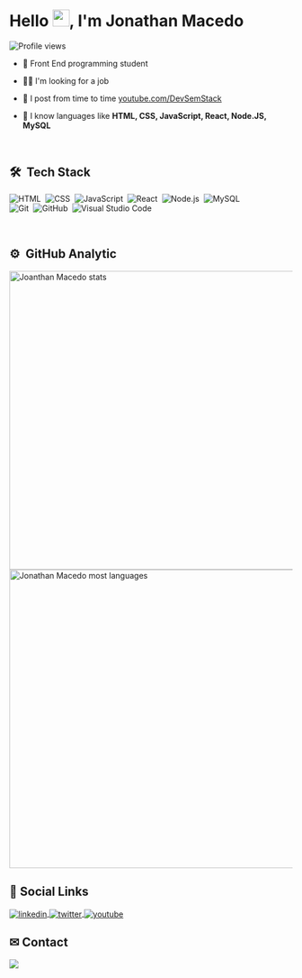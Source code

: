 <h1 align="left">Hello <img src="https://raw.githubusercontent.com/kaueMarques/kaueMarques/master/hi.gif" height="30px">, I'm Jonathan Macedo </h1>


<p align="left"> <img src="https://komarev.com/ghpvc/?username=jonathanmacedo&color=blue" alt="Profile views" /> </p>

- 🧐 Front End programming student

- 🕵️‍♂️ I'm looking for a job

- 🎥 I post from time to time [youtube.com/DevSemStack](https://www.youtube.com/channel/UCM1sUvS6bcJxab1QcSkV49g)

- 🤯 I know languages ​​like **HTML, CSS,  JavaScript, React, Node.JS, MySQL**

<br>

## 🛠 &nbsp;Tech Stack

![HTML](https://img.shields.io/badge/-HTML-05122A?style=flat&logo=HTML5)&nbsp;
![CSS](https://img.shields.io/badge/-CSS-05122A?style=flat&logo=CSS3&logoColor=1572B6)&nbsp;
![JavaScript](https://img.shields.io/badge/-JavaScript-05122A?style=flat&logo=javascript)&nbsp;
![React](https://img.shields.io/badge/-React-05122A?style=flat&logo=react)&nbsp;
![Node.js](https://img.shields.io/badge/-Node.js-05122A?style=flat&logo=node.js)&nbsp;
![MySQL](https://img.shields.io/badge/-MySQL-05122A?style=flat&logo=mysql)&nbsp;    
![Git](https://img.shields.io/badge/-Git-05122A?style=flat&logo=git)&nbsp;
![GitHub](https://img.shields.io/badge/-GitHub-05122A?style=flat&logo=github)&nbsp;
![Visual Studio Code](https://img.shields.io/badge/-Visual%20Studio%20Code-05122A?style=flat&logo=visual-studio-code&logoColor=007ACC)&nbsp;

<br>
                                                                                                                                                                                          
## ⚙️ &nbsp;GitHub Analytic

<p align="left">
<img width="530em" src="https://github-readme-stats.vercel.app/api?username=jonathanmacedo&show_icons=true&theme=vision-friendly-dark" alt="Joanthan Macedo stats"/>
<img width="530em" src="https://github-readme-stats.vercel.app/api/top-langs/?username=jonathanmacedo&layout=compact&theme=vision-friendly-dark" alt="Jonathan Macedo most languages"/>    
<br>

## 📱 Social Links

<a href="https://www.linkedin.com/in/jonathan-macedo-10182b274/" target="_blank">
  <img align="center" src="https://img.shields.io/badge/-JonathanMacedo-05122A?style=flat&logo=linkedin" alt="linkedin"/>
</a>                                                                                                                                                                                      

<a href="https://twitter.com/Dev_Jonathanm" target="_blank">
  <img align="center" src="https://img.shields.io/badge/-Jonathan Macedo-05122A?style=flat&logo=twitter" alt="twitter"/>  
</a>

<a href="https://youtube.com/@JonathanMacedo-qc5yu?si=liEV945OXSnJUSeZ" target="_blank">
 <img align="center" src="https://img.shields.io/badge/-Jonathan Macedo-05122A?style=flat&logo=youtube" alt="youtube"/>
</a>  
                                                                                                                                                                                          


## ✉ Contact
                                                                                                                                                                                          
<a href = "mailto:jonathanmacedocontato@gmail.com">
<img align="center" src="https://img.shields.io/badge/-Jonathan Macedo-05122A?style=flat&logo=gmail" target="_blank">
</a>                                                                                                                                                                                                                                                                                                                                                                                   

                                                                                                                                                                                                                                                                                                                                                                                 



